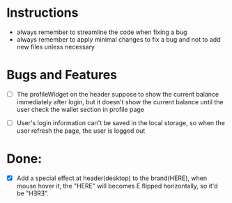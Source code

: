 # Instructions
- always remember to streamline the code when fixing a bug
- always remember to apply minimal changes to fix a bug and not to add new files unless necessary

# Bugs and Features 

- [ ] The profileWidget on the header suppose to show the current balance immediately after login, but it doesn't show the current balance until the user check the wallet section in profile page
- [ ] User's login information can't be saved in the local storage, so when the user refresh the page, the user is logged out


# Done:
- [x] Add a special effect at header(desktop) to the brand(HERE), when mouse hover it, the "HERE" will becomes E flipped horizontally, so it'd be "HƎRƎ". 